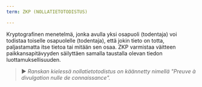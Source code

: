 ```yaml
---
term: ZKP (NOLLATIETOTODISTUS)

---
```

Kryptografinen menetelmä, jonka avulla yksi osapuoli (todentaja) voi todistaa toiselle osapuolelle (todentaja), että jokin tieto on totta, paljastamatta itse tietoa tai mitään sen osaa. ZKP varmistaa väitteen paikkansapitävyyden säilyttäen samalla taustalla olevan tiedon luottamuksellisuuden.

> ► *Ranskan kielessä nollatietotodistus on käännetty nimellä "Preuve à divulgation nulle de connaissance".*